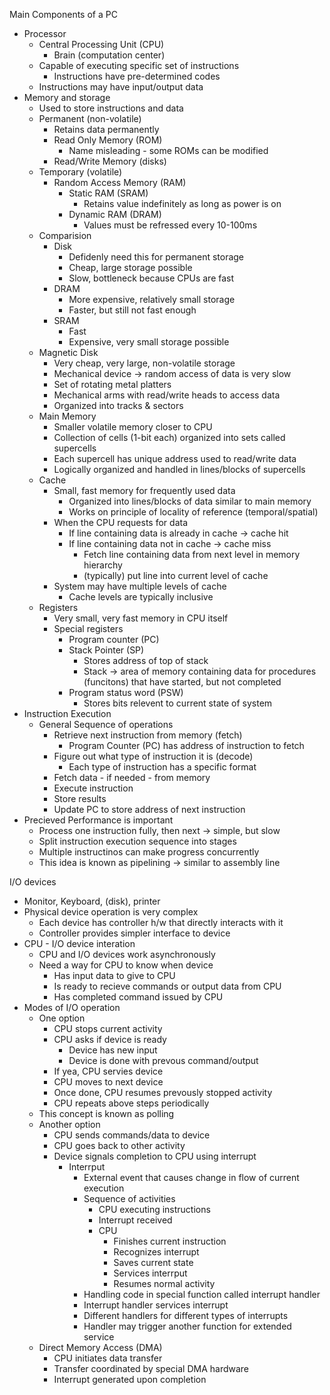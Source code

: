 Main Components of a PC 
 - Processor
	 - Central Processing Unit (CPU)
		 - Brain (computation center)
	- Capable of executing specific set of instructions
		- Instructions have pre-determined codes
	- Instructions may have input/output data
 - Memory and storage
	 - Used to store instructions and data
	 - Permanent (non-volatile)
		 - Retains data permanently
		 - Read Only Memory (ROM)
			 - Name misleading  - some ROMs can be modified
		- Read/Write Memory (disks)
	- Temporary (volatile) 
		- Random Access Memory (RAM)
			- Static RAM (SRAM)
				- Retains value indefinitely as long as power is on 
			- Dynamic RAM (DRAM)
				- Values must be refressed every 10-100ms
	- Comparision
		- Disk
			- Defidenly need this for permanent storage
			- Cheap, large storage possible 
			- Slow, bottleneck because CPUs are fast
		- DRAM
			- More expensive, relatively small storage
			- Faster, but still not fast enough
		- SRAM
			- Fast
			- Expensive, very small storage possible 
	- Magnetic Disk 
		- Very cheap, very large, non-volatile storage
		- Mechanical device -> random access of data is very slow 
		- Set of rotating metal platters
		- Mechanical arms with read/write heads to access data
		- Organized into tracks & sectors
	- Main Memory 
		- Smaller volatile memory closer to CPU
		- Collection of cells (1-bit each) organized into sets called supercells
		- Each supercell has unique address used to read/write data
		- Logically organized and handled in lines/blocks of supercells
	- Cache
		- Small, fast memory for frequently used data
			- Organized into lines/blocks of data similar to main memory 
			- Works on principle of locality of reference (temporal/spatial)
		- When the CPU requests for data 
			- If line containing data is already in cache -> cache hit 
			- If line containing data not in cache -> cache miss
				- Fetch line containing data from next level in memory hierarchy 
				- (typically) put line into current level of cache 
		- System may have multiple levels of cache 
			- Cache levels are typically inclusive 
	- Registers
		- Very small, very fast memory in CPU itself 
		- Special registers
			- Program counter (PC)
			- Stack Pointer (SP)
				- Stores address of top of stack 
				- Stack -> area of memory containing data for procedures (funcitons) that have started, but not completed
			- Program status word (PSW)
				- Stores bits relevent to current state of system 
- Instruction Execution 
	- General Sequence of operations 
		- Retrieve next instruction from memory (fetch)
			- Program Counter (PC) has address of instruction to fetch 
		- Figure out what type of instruction it is (decode)
			- Each type of instruction has a specific format
		- Fetch data - if needed - from memory 
		- Execute instruction
		- Store results
		- Update PC to store address of next instruction
 - Precieved Performance is important 
	 - Process one instruction fully, then next -> simple, but slow 
	 - Split instruction execution sequence into stages
	 - Multiple instructinos can make progress concurrently 
	 - This idea is known as pipelining -> similar to assembly line 

I/O devices 
 - Monitor, Keyboard, (disk), printer
 - Physical device operation is very complex
	 - Each device has controller h/w that directly interacts with it 
	 - Controller provides simpler interface to device
- CPU - I/O device interation
	- CPU and I/O devices work asynchronously
	- Need a way for CPU to know when device 
		- Has input data to give to CPU
		- Is ready to recieve commands or output data from CPU 
		- Has completed command issued by CPU 
- Modes of I/O operation 
	- One option
		- CPU stops current activity 
		- CPU asks if device is ready 
			- Device has new input
			- Device is done with prevous command/output
		- If yea, CPU servies device
		- CPU moves to next device 
		- Once done, CPU resumes prevously stopped activity 
		- CPU repeats above steps periodically
	- This concept is known as polling 
	-  Another option 
		- CPU sends commands/data to device
		- CPU goes back to other activity
		- Device signals completion to CPU using interrupt 
			- Interrput
				- External event that causes change in flow of current execution 
				- Sequence of activities
					- CPU executing instructions
					- Interrupt received 
					- CPU
						- Finishes current instruction
						- Recognizes interrupt
						- Saves current state
						- Services interrput
						- Resumes normal activity 
				- Handling code in special function called interrupt handler
				- Interrupt handler services interrupt
				- Different handlers for different types of interrupts
				- Handler may trigger another function for extended service 
	- Direct Memory Access (DMA)
		- CPU initiates data transfer
		- Transfer coordinated by special DMA hardware 
		- Interrupt generated upon completion 